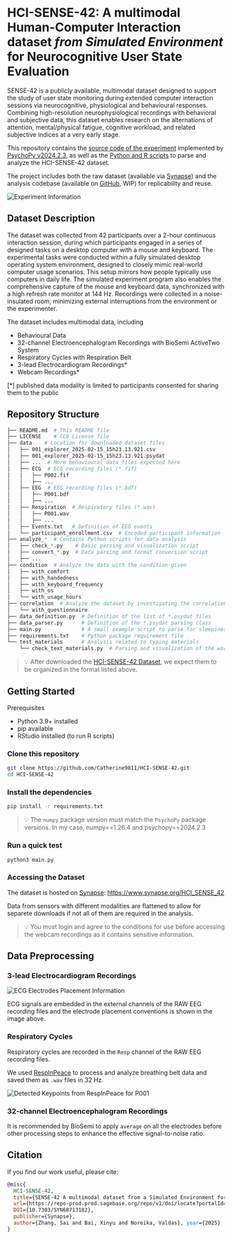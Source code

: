 # HCI-SENSE-42: A multimodal Human-Computer Interaction dataset *from Simulated Environment* for Neurocognitive User State Evaluation

SENSE-42 is a publicly available, multimodal dataset designed to support the study of user state monitoring during extended computer interaction sessions via neurocognitive, physiological and behavioural responses. Combining high-resolution neurophysiological recordings with behavioral and subjective data, this dataset enables research on the alternations of attention, mental/physical fatigue, cognitive workload, and related subjective indices at a very early stage.

This repository contains the [source code of the experiment](https://github.com/Catherine9811/HCI-SENSE-42/tree/experiment) implemented by [PsychoPy v2024.2.3](https://www.psychopy.org/), as well as the [Python and R scripts](https://github.com/Catherine9811/HCI-SENSE-42/tree/master) to parse and analyze the HCI-SENSE-42 dataset.

The project includes both the raw dataset (available via [Synapse](https://www.synapse.org/Synapse:syn68713182/)) and the analysis codebase (available on [GitHub](https://github.com/Catherine9811/HCI-SENSE-42/), WIP) for replicability and reuse.

![Experiment Information](https://github.com/Catherine9811/HCI-SENSE-42/blob/master/assets/experiment_flow.jpg)


## Dataset Description

The dataset was collected from 42 participants over a 2-hour continuous interaction session, during which participants engaged in a series of designed tasks on a desktop computer with a mouse and keyboard. The experimental tasks were conducted within a fully simulated desktop operating system environment, designed to closely mimic real-world computer usage scenarios. This setup mirrors how people typically use computers in daily life. The simulated experiment program also enables the comprehensive capture of the mouse and keyboard data, synchronized with a high refresh rate monitor at 144 Hz. Recordings were collected in a noise-insulated room, minimizing external interruptions from the environment or the experimenter.

The dataset includes multimodal data, including

- Behavioural Data
- 32-channel Electroencephalogram Recordings with BioSemi ActiveTwo System
- Respiratory Cycles with Respiration Belt
- 3-lead Electrocardiogram Recordings*
- Webcam Recordings*

[*] published data modality is limited to participants consented for sharing them to the public

## Repository Structure
```bash
├── README.md  # This README file
├── LICENSE    # CC0 License file
├── data    # Location for downloaded dataset files
│   ├── 001_explorer_2025-02-15_15h23.13.921.csv
│   ├── 001_explorer_2025-02-15_15h23.13.921.psydat
│   ├── ...  # More behavioural data files expected here
│   ├── ECG  # ECG recording files (*.fif)
│   │   ├── P002.fif
│   │   ├── ...
│   ├── EEG  # EEG recording files (*.bdf)
│   │   ├── P001.bdf
│   │   ├── ...
│   ├── Respiration  # Respiratory files (*.wav)
│   │   ├── P001.wav
│   │   ├── ...
│   ├── Events.txt   # Definition of EEG events
│   └── participant_enrollment.csv  # Encoded participant information
├── analyze_*  # Contains Python scripts for data analysis
│   ├── check_*.py    # Basic parsing and visualization script
│   ├── convert_*.py  # Data parsing and format conversion script
│   ├── ...
├── condition  # Analyze the data with the condition given
│   ├── with_comfort
│   ├── with_handedness
│   ├── with_keyboard_frequency
│   ├── with_os
│   └── with_usage_hours
├── correlation  # Analyze the dataset by investigating the correlation
│   └── with_questionnaire
├── data_definition.py  # Definition of the list of *.psydat files
├── data_parser.py      # Definition of the *.psydat parsing class
├── main.py             # A small example script to parse for sleepiness levels across time domain
├── requirements.txt    # Python package requirement file
└── test_materials      # Analysis related to typing materials
    └── check_text_materials.py  # Parsing and visualization of the word distributions
```

> 💡 After downloaded the [HCI-SENSE-42 Dataset](https://www.synapse.org/Synapse:syn68714673), we expect them to be organized in the format listed above.

## Getting Started

Prerequisites
- Python 3.9+ installed
- pip available
- RStudio installed (to run R scripts)

### Clone this repository
```bash
git clone https://github.com/Catherine9811/HCI-SENSE-42.git
cd HCI-SENSE-42
```

### Install the dependencies
```bash
pip install -r requirements.txt
```
> 💡 The `numpy` package version must match the `PsychoPy` package versions. In my case, numpy==1.26.4 and psychopy==2024.2.3

### Run a quick test
```bash
python3 main.py
```

### Accessing the Dataset

The dataset is hosted on [Synapse](https://www.synapse.org/HCI_SENSE_42): https://www.synapse.org/HCI_SENSE_42

Data from sensors with different modalities are flattened to allow for separete downloads if not all of them are required in the analysis.

> 💡 You must login and agree to the conditions for use before accessing the webcam recordings as it contains sensitive information.

## Data Preprocessing
### 3-lead Electrocardiogram Recordings
![ECG Electrodes Placement Information](https://github.com/Catherine9811/HCI-SENSE-42/blob/master/assets/ECG_placement_convention.jpg)

ECG signals are embedded in the external channels of the RAW EEG recording files and the electrode placement conventions is shown in the image above.


### Respiratory Cycles

Respiratory cycles are recorded in the `Resp` channel of the RAW EEG recording files.

We used [RespInPeace](https://github.com/mwlodarczak/RespInPeace) to process and analyze breathing belt data and saved them as `.wav` files in 32 Hz.

![Detected Keypoints from RespInPeace for P001](https://github.com/Catherine9811/HCI-SENSE-42/blob/master/assets/RespInPeace_output.png)

### 32-channel Electroencephalogram Recordings

It is recommended by BioSemi to apply `average` on all the electrodes before other processing steps to enhance the effective signal-to-noise ratio.

## Citation
If you find our work useful, please cite:
```bibtex
@misc{
  HCI-SENSE-42,
  title={SENSE-42 A multimodal dataset from a Simulated Environment for Neurocognitive State Evaluation during Human-Computer Interaction},
  url={https://repo-prod.prod.sagebase.org/repo/v1/doi/locate?portalId=1&id=syn68713182&type=ENTITY},
  DOI={10.7303/SYN68713182},
  publisher={Synapse},
  author={Zhang, Sai and Bai, Xinyu and Noreika, Valdas}, year={2025}
}
```
